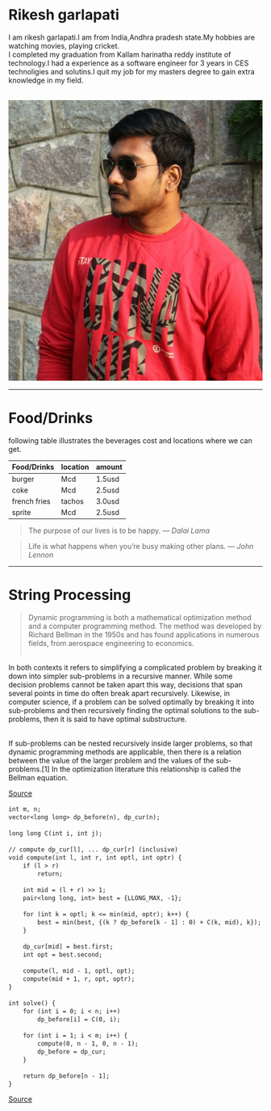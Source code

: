 # Rikesh garlapati
  I am rikesh garlapati.I am from India,Andhra pradesh state.My hobbies are watching movies, playing cricket.<br>I completed my graduation from Kallam harinatha reddy institute of technology.I had a experience as a software engineer for 3 years in CES technoligies and solutins.I quit my job for my masters degree to gain extra knowledge in my field.<br><br>

![my picture](/rikesh.jpeg?raw=true)

---

# Food/Drinks

following table illustrates the beverages cost and locations where we can get.

| Food/Drinks | location | amount |
|-------------|----------|--------|
|    burger   |    Mcd   | 1.5usd |
|    coke     |    Mcd   | 2.5usd |
| french fries|  tachos  | 3.0usd |
|   sprite    |    Mcd   | 2.5usd |


>The purpose of our lives is to be happy. — *Dalai Lama*

>Life is what happens when you’re busy making other plans. — *John Lennon*

---

# String Processing 
> Dynamic programming is both a mathematical optimization method and a computer programming method. The method was developed by Richard Bellman in the 1950s and has found applications in numerous fields, from aerospace engineering to economics.<br><br>

In both contexts it refers to simplifying a complicated problem by breaking it down into simpler sub-problems in a recursive manner. While some decision problems cannot be taken apart this way, decisions that span several points in time do often break apart recursively. Likewise, in computer science, if a problem can be solved optimally by breaking it into sub-problems and then recursively finding the optimal solutions to the sub-problems, then it is said to have optimal substructure.<br><br>

If sub-problems can be nested recursively inside larger problems, so that dynamic programming methods are applicable, then there is a relation between the value of the larger problem and the values of the sub-problems.[1] In the optimization literature this relationship is called the Bellman equation. 

[Source](https://en.wikipedia.org/wiki/Dynamic_programming)

```
int m, n;
vector<long long> dp_before(n), dp_cur(n);

long long C(int i, int j);

// compute dp_cur[l], ... dp_cur[r] (inclusive)
void compute(int l, int r, int optl, int optr) {
    if (l > r)
        return;

    int mid = (l + r) >> 1;
    pair<long long, int> best = {LLONG_MAX, -1};

    for (int k = optl; k <= min(mid, optr); k++) {
        best = min(best, {(k ? dp_before[k - 1] : 0) + C(k, mid), k});
    }

    dp_cur[mid] = best.first;
    int opt = best.second;

    compute(l, mid - 1, optl, opt);
    compute(mid + 1, r, opt, optr);
}

int solve() {
    for (int i = 0; i < n; i++)
        dp_before[i] = C(0, i);

    for (int i = 1; i < m; i++) {
        compute(0, n - 1, 0, n - 1);
        dp_before = dp_cur;
    }

    return dp_before[n - 1];
}
```
[Source](https://cp-algorithms.com/dynamic_programming/divide-and-conquer-dp.html)